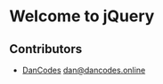 # Welcome to jQuery

## Contributors

* [DanCodes](https://dancodes.online) [dan@dancodes.online](mailto:dan@dancodes.online)


